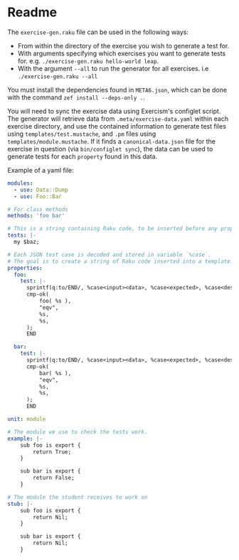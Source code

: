 # Readme

The `exercise-gen.raku` file can be used in the following ways:
* From within the directory of the exercise you wish to generate a test for.
* With arguments specifying which exercises you want to generate tests for.
  e.g. `./exercise-gen.raku hello-world leap`.
* With the argument `--all` to run the generator for all exercises.
  i.e `./exercise-gen.raku --all`

You must install the dependencies found in `META6.json`, which can be done with the command `zef install --deps-only .`.

You will need to sync the exercise data using Exercism's configlet script.
The generator will retrieve data from `.meta/exercise-data.yaml` within each exercise directory, and use the contained information to generate test files using `templates/test.mustache`, and `.pm` files using `templates/module.mustache`.
If it finds a `canonical-data.json` file for the exercise in question (via `bin/configlet sync`), the data can be used to generate tests for each `property` found in this data.

Example of a yaml file:
```yaml
modules:
  - use: Data::Dump
  - use: Foo::Bar

# For class methods
methods: 'foo bar'

# This is a string containing Raku code, to be inserted before any properties
tests: |-
  my $baz;

# Each JSON test case is decoded and stored in variable `%case`.
# The goal is to create a string of Raku code inserted into a template.
properties:
  foo:
    test: |-
      sprintf(q:to/END/, %case<input><data>, %case<expected>, %case<description>.raku);
      cmp-ok(
          foo( %s ),
          "eqv",
          %s,
          %s,
      );
      END

  bar:
    test: |-
      sprintf(q:to/END/, %case<input><data>, %case<expected>, %case<description>.raku);
      cmp-ok(
          bar( %s ),
          "eqv",
          %s,
          %s,
      );
      END

unit: module

# The module we use to check the tests work.
example: |-
    sub foo is export {
        return True;
    }

    sub bar is export {
        return False;
    }

# The module the student receives to work on
stub: |-
    sub foo is export {
        return Nil;
    }

    sub bar is export {
        return Nil;
    }
```
